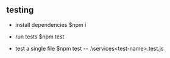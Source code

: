 ## testing

  - install dependencies
    $npm i

  - run tests
    $npm test

  - test a single file
    $npm test -- .\services\<test-name>.test.js

